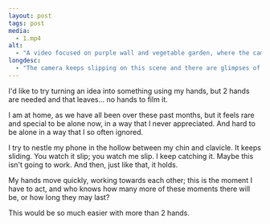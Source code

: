 ```yaml
---
layout: post
tags: post
media:
  - 1.mp4
alt:
  - "A video focused on purple wall and vegetable garden, where the camera movement is jaunty and amateurish."
longdesc:
  - "The camera keeps slipping on this scene and there are glimpses of blurry hands trying to correct the problem. Finally, the camera stays fixed and two hands reach out, grasping lengths of parsely gone to seed, bringing them together and tying a bow from the heads of two stalks so that they bend to form an arch, joined at their head, and also at their root."
---
```

I'd like to try turning an idea into something using my hands, but 2 hands are needed and that leaves... no hands to film it.

I am at home, as we have all been over these past months, but it feels rare and special to be alone now, in a way that I never appreciated. And hard to be alone in a way that I so often ignored.

I try to nestle my phone in the hollow between my chin and clavicle. It keeps sliding. You watch it slip; you watch me slip. I keep catching it. Maybe this isn't going to work. And then, just like that, it holds.

My hands move quickly, working towards each other; this is the moment I have to act, and who knows how many more of these moments there will be, or how long they may last?

This would be so much easier with more than 2 hands.

